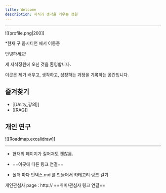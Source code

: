 ```yaml
---
title: Welcome
description: 지식과 생각을 키우는 정원
---
```

---
![[profile.png|200]]


*현재 구 옵시디언 에서 이동중


안녕하세요! 

제 지식정원에 오신 것을 환영합니다.  

이곳은 제가 배우고, 생각하고, 성장하는 과정을 기록하는 공간입니다.


## 즐겨찾기
- [[Unity_강의]]
-  [[RAG]]

## 개인 연구


![[Roadmap.excalidraw]]

---
- 현재의 페이지가 길어져도 괜찮음.

- ==이곳에 다른 링크 연결== 

- 폴더 마다 인덱스.md 를 만들어서 카테고리 링크 걸기


개인관심사 page : http:// ==취미/관심사 링크 연결==
